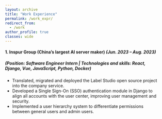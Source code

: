 ```yaml
---
layout: archive
title: "Work Experience"
permalink: /work_expr/
redirect_from:
  - /work
author_profile: true
classes: wide
---
```


#### 1. **Inspur Group (China’s largest AI server maker)** _(Jun. 2023 – Aug. 2023)_

##### _(Position: Software Engineer Intern | Technologies and skills: React, Django, Vue, JavaScript, Python, Docker)_

- Translated, migrated and deployed the Label Studio open source project into the company service.
- Developed a Single Sign-On (SSO) authentication module in Django to align all accounts with the user center,
  improving user management and security.
- Implemented a user hierarchy system to differentiate permissions between general users and admin users.
